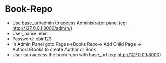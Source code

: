 # Book-Repo

* Use base_url/admin to access Administrator panel (eg: http://127.0.0.1:8000/admin/)
* User_name: ebin
* Password: ebin123
* In Admin Panel goto Pages->Books Repo-> Add Child Page -> Authors/Books to create Author or Book
* User can access the book repo with base_url (eg: http://127.0.0.1:8000)
